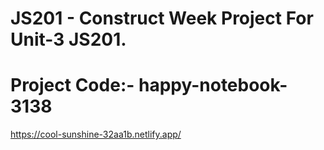 
# JS201 - Construct Week Project For Unit-3 JS201.

# Project Code:-  happy-notebook-3138

https://cool-sunshine-32aa1b.netlify.app/
